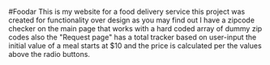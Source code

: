 #Foodar
This is my website for a food delivery service
this project was created for functionality over
design as you may find out I have a zipcode checker
on the main page that works with a hard coded array
of dummy zip codes also the "Request page" has a total 
tracker based on user-input the initial value of a meal
starts at $10 and the price is calculated per the values
above the radio buttons.
